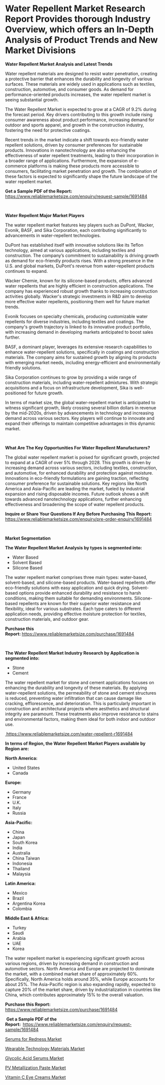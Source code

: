<p><h1>Water Repellent Market Research Report Provides thorough Industry Overview, which offers an In-Depth Analysis of Product Trends and New Market Divisions</h1></p><p><strong>Water Repellent Market Analysis and Latest Trends</strong></p>
<p><p>Water repellent materials are designed to resist water penetration, creating a protective barrier that enhances the durability and longevity of various surfaces. These materials are widely used in applications such as textiles, construction, automotive, and consumer goods. As demand for performance-oriented products increases, the water repellent market is seeing substantial growth.</p><p>The Water Repellent Market is expected to grow at a CAGR of 9.2% during the forecast period. Key drivers contributing to this growth include rising consumer awareness about product performance, increasing demand for outdoor and sports apparel, and growth in the construction industry, fostering the need for protective coatings. </p><p>Recent trends in the market indicate a shift towards eco-friendly water repellent solutions, driven by consumer preferences for sustainable products. Innovations in nanotechnology are also enhancing the effectiveness of water repellent treatments, leading to their incorporation in a broader range of applications. Furthermore, the expansion of e-commerce platforms is making these products more accessible to consumers, facilitating market penetration and growth. The combination of these factors is expected to significantly shape the future landscape of the water repellent market.</p></p>
<p><strong>Get a Sample PDF of the Report:&nbsp;</strong> <a href="https://www.reliablemarketsize.com/enquiry/request-sample/1691484?utm_campaign=1175&utm_medium=2&utm_source=Github&utm_content=ia&utm_term=18102024&utm_id=water-repellent">https://www.reliablemarketsize.com/enquiry/request-sample/1691484</a></p>
<p>&nbsp;</p>
<p><strong>Water Repellent Major Market Players</strong></p>
<p><p>The water repellent market features key players such as DuPont, Wacker, Evonik, BASF, and Sika Corporation, each contributing significantly to advancements in water-repellent technologies.</p><p>DuPont has established itself with innovative solutions like its Teflon technology, aimed at various applications, including textiles and construction. The company’s commitment to sustainability is driving growth as demand for eco-friendly products rises. With a strong presence in the U.S. and global markets, DuPont's revenue from water-repellent products continues to expand.</p><p>Wacker Chemie, known for its silicone-based products, offers advanced water repellents that are highly efficient in construction applications. The company has experienced robust growth thanks to increasing construction activities globally. Wacker's strategic investments in R&D aim to develop more effective water repellents, positioning them well for future market trends.</p><p>Evonik focuses on specialty chemicals, producing customizable water repellents for diverse industries, including textiles and coatings. The company's growth trajectory is linked to its innovative product portfolio, with increasing demand in developing markets anticipated to boost sales further.</p><p>BASF, a dominant player, leverages its extensive research capabilities to enhance water-repellent solutions, specifically in coatings and construction materials. The company aims for sustained growth by aligning its products with emerging market needs, including energy-efficient and environmentally friendly solutions.</p><p>Sika Corporation continues to grow by providing a wide range of construction materials, including water-repellent admixtures. With strategic acquisitions and a focus on infrastructure development, Sika is well-positioned for future growth.</p><p>In terms of market size, the global water-repellent market is anticipated to witness significant growth, likely crossing several billion dollars in revenue by the mid-2020s, driven by advancements in technology and increasing demand across various sectors. Key players will continue to innovate and expand their offerings to maintain competitive advantages in this dynamic market.</p></p>
<p>&nbsp;</p>
<p><strong>What Are The Key Opportunities For Water Repellent Manufacturers?</strong></p>
<p><p>The global water repellent market is poised for significant growth, projected to expand at a CAGR of over 5% through 2028. This growth is driven by increasing demand across various sectors, including textiles, construction, and automotive, for enhanced durability and protection against moisture. Innovations in eco-friendly formulations are gaining traction, reflecting consumer preference for sustainable solutions. Key regions like North America and Asia-Pacific are leading the market, fueled by industrial expansion and rising disposable incomes. Future outlook shows a shift towards advanced nanotechnology applications, further enhancing effectiveness and broadening the scope of water repellent products.</p></p>
<p><strong>Inquire or Share Your Questions If Any Before Purchasing This Report:</strong> <a href="https://www.reliablemarketsize.com/enquiry/pre-order-enquiry/1691484?utm_campaign=1175&utm_medium=2&utm_source=Github&utm_content=ia&utm_term=18102024&utm_id=water-repellent">https://www.reliablemarketsize.com/enquiry/pre-order-enquiry/1691484</a></p>
<p>&nbsp;</p>
<p><strong>Market Segmentation</strong></p>
<p><strong>The Water Repellent Market Analysis by types is segmented into:</strong></p>
<p><ul><li>Water Based</li><li>Solvent Based</li><li>Silicone Based</li></ul></p>
<p><p>The water repellent market comprises three main types: water-based, solvent-based, and silicone-based products. Water-based repellents offer eco-friendly solutions with easy application and quick drying. Solvent-based options provide enhanced durability and resistance to harsh conditions, making them suitable for demanding environments. Silicone-based repellents are known for their superior water resistance and flexibility, ideal for various substrates. Each type caters to different application needs, providing effective moisture protection for textiles, construction materials, and outdoor gear.</p></p>
<p><strong>Purchase this Report:&nbsp;</strong><a href="https://www.reliablemarketsize.com/purchase/1691484?utm_campaign=1175&utm_medium=2&utm_source=Github&utm_content=ia&utm_term=18102024&utm_id=water-repellent">https://www.reliablemarketsize.com/purchase/1691484</a></p>
<p>&nbsp;</p>
<p><strong>The Water Repellent Market Industry Research by Application is segmented into:</strong></p>
<p><ul><li>Stone</li><li>Cement</li></ul></p>
<p><p>The water repellent market for stone and cement applications focuses on enhancing the durability and longevity of these materials. By applying water-repellent solutions, the permeability of stone and cement structures is reduced, preventing water infiltration that can cause damage like cracking, efflorescence, and deterioration. This is particularly important in construction and architectural projects where aesthetics and structural integrity are paramount. These treatments also improve resistance to stains and environmental factors, making them ideal for both indoor and outdoor use.</p></p>
<p><a href="https://www.reliablemarketsize.com/water-repellent-r1691484?utm_campaign=1175&utm_medium=2&utm_source=Github&utm_content=ia&utm_term=18102024&utm_id=water-repellent">&nbsp;https://www.reliablemarketsize.com/water-repellent-r1691484</a></p>
<p><strong>In terms of Region, the Water Repellent Market Players available by Region are:</strong></p>
<p>
    <p> <strong> North America: </strong>
        <ul>
            <li>United States</li>
            <li>Canada</li>
        </ul>
        </p> 
    <p> <strong> Europe: </strong>
        <ul>
            <li>Germany</li>
            <li>France</li>
            <li>U.K.</li>
            <li>Italy</li>
            <li>Russia</li>
        </ul>
        </p> 
    <p> <strong> Asia-Pacific: </strong>
        <ul>
            <li>China</li>
            <li>Japan</li>
            <li>South Korea</li>
            <li>India</li>
            <li>Australia</li>
            <li>China Taiwan</li>
            <li>Indonesia</li>
            <li>Thailand</li>
            <li>Malaysia</li>
        </ul>
        </p> 
    <p> <strong> Latin America: </strong>
        <ul>
            <li>Mexico</li>
            <li>Brazil</li>
            <li>Argentina Korea</li>
            <li>Colombia</li>
        </ul>
        </p> 
    <p> <strong> Middle East & Africa: </strong>
        <ul>
            <li>Turkey</li>
            <li>Saudi</li>
            <li>Arabia</li>
            <li>UAE</li>
            <li>Korea</li>
        </ul>
    </p>
    </p>
<p><p>The water repellent market is experiencing significant growth across various regions, driven by increasing demand in construction and automotive sectors. North America and Europe are projected to dominate the market, with a combined market share of approximately 60%. Specifically, North America holds around 35%, while Europe accounts for about 25%. The Asia-Pacific region is also expanding rapidly, expected to capture 20% of the market share, driven by industrialization in countries like China, which contributes approximately 15% to the overall valuation.</p></p>
<p><strong>Purchase this Report: </strong><a href="https://www.reliablemarketsize.com/purchase/1691484?utm_campaign=1175&utm_medium=2&utm_source=Github&utm_content=ia&utm_term=18102024&utm_id=water-repellent">https://www.reliablemarketsize.com/purchase/1691484</a></p>
<p>&nbsp;<strong>Get a Sample PDF of the Report:&nbsp;&nbsp;</strong><a href="https://www.reliablemarketsize.com/enquiry/request-sample/1691484?utm_campaign=1175&utm_medium=2&utm_source=Github&utm_content=ia&utm_term=18102024&utm_id=water-repellent">https://www.reliablemarketsize.com/enquiry/request-sample/1691484</a></p>
<p><strong></strong></p>
<p><p><a href="https://www.linkedin.com/pulse/future-innovation-global-serums-redness-market-growth-opportunities-ncree?utm_campaign=1175&utm_medium=2&utm_source=Github&utm_content=ia&utm_term=18102024&utm_id=water-repellent">Serums for Redness Market</a></p><p><a href="https://github.com/juliaficg7n3/Market-Research-Report-List-1/blob/main/wearable-technology-materials-market.md?utm_campaign=1175&utm_medium=2&utm_source=Github&utm_content=ia&utm_term=18102024&utm_id=water-repellent">Wearable Technology Materials Market</a></p><p><a href="https://www.linkedin.com/pulse/glycolic-acid-serums-market-size-share-analysis-growth-trends-oo9ee?utm_campaign=1175&utm_medium=2&utm_source=Github&utm_content=ia&utm_term=18102024&utm_id=water-repellent">Glycolic Acid Serums Market</a></p><p><a href="https://github.com/rex7gillon/Market-Research-Report-List-1/blob/main/pv-metallization-paste-market.md?utm_campaign=1175&utm_medium=2&utm_source=Github&utm_content=ia&utm_term=18102024&utm_id=water-repellent">PV Metallization Paste Market</a></p><p><a href="https://www.linkedin.com/pulse/driving-forces-global-vitamin-c-eye-creams-market-trends-applications-lmhie?utm_campaign=1175&utm_medium=2&utm_source=Github&utm_content=ia&utm_term=18102024&utm_id=water-repellent">Vitamin C Eye Creams Market</a></p></p>